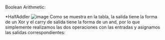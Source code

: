 Boolean Arithmetic:

*HalfAddler
![image](https://github.com/user-attachments/assets/ecdda16c-173d-4d51-bfe9-ce6a15117dac)
Como se muestra en la tabla, la salida tiene la forma de un Xor y el carry de salida tiene la forma de un and, por lo que simplemente realizamos las dos operaciones con las entradas y asignamos las salidas correspondientes:

